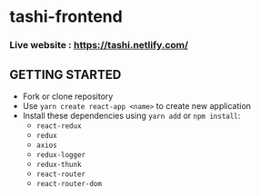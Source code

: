 # tashi-frontend

### Live website : https://tashi.netlify.com/ 

## GETTING STARTED

- Fork or clone repository 
- Use `yarn create react-app <name>` to create new application
- Install these dependencies using `yarn add` or `npm install`:
  - `react-redux`
  - `redux`
  - `axios`
  - `redux-logger`
  - `redux-thunk`
  - `react-router`
  - `react-router-dom`
